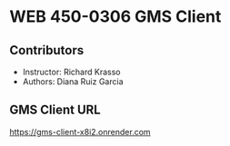 # WEB 450-0306 GMS Client 
## Contributors

* Instructor: Richard Krasso
* Authors: Diana Ruiz Garcia

## GMS Client URL
https://gms-client-x8i2.onrender.com
